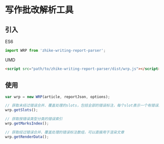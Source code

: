 # 写作批改解析工具

##  引入

ES6

```javascript
import WRP from 'zhike-writing-report-parser';
```

UMD

```html
<script src="path/to/zhike-writing-report-parser/dist/wrp.js"></script>
```

## 使用

```javascript
var wrp = new WRP(article, reportJson, options);

// 获取未经过错误合并、覆盖处理的slots，包括全部的错误标注，每个slot表示一个有错误的区域，这个区域中包含至少一个错误，children中是该区域的错误数组
wrp.getSlots();

// 获取按错误类型分类的错误索引
wrp.getMarksIndex();

// 获取经过错误合并、覆盖处理的错误标注数组，可以直接用于渲染文章
wrp.getRenderData();
```
